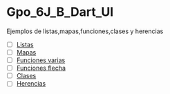 # Gpo_6J_B_Dart_UI
Ejemplos de listas,mapas,funciones,clases y herencias
- [ ] [Listas](https://dartpad.dartlang.org/f4a22d8909fb23a7c9f6c024fd685f0a)
- [ ] [Mapas](https://dartpad.dartlang.org/f518bae4d9b10ffa6766398968d61334)
- [ ] [Funciones varias](https://dartpad.dartlang.org/2e6b1be331f7df164aaa044251747c81)
- [ ] [Funciones flecha](https://dartpad.dartlang.org/58c7ccf01ca077570001a384e5b57786)
- [ ] [Clases](https://dartpad.dartlang.org/)
- [ ] [Herencias](https://dartpad.dartlang.org/)
